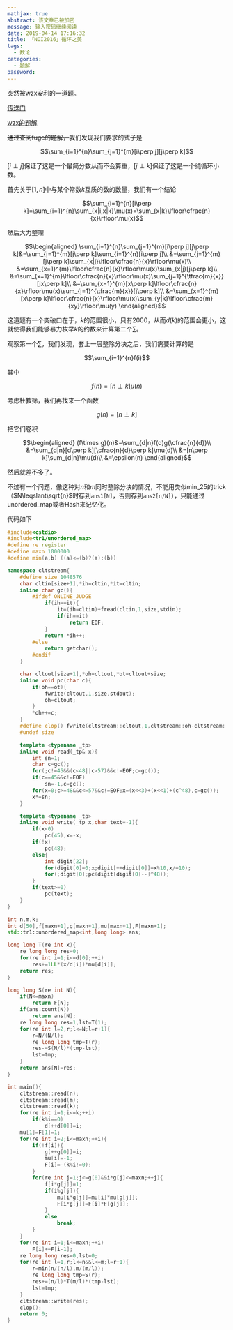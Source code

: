 ```yaml
---
mathjax: true
abstract: 该文章已被加密
message: 输入密码继续阅读
date: 2019-04-14 17:16:32
title: 「NOI2016」循环之美
tags:
  - 数论
categories:
  - 题解
password:
---
```

突然被wzx安利的一道题。

[传送门](https://www.luogu.org/problemnew/show/P1587)

[wzx的题解](https://www.cnblogs.com/asuldb/p/10706088.html)

<!-- more -->

~~通过查阅fuge的题解，~~我们发现我们要求的式子是

$$\sum_{i=1}^{n}\sum_{j=1}^{m}[i\perp j][j\perp k]$$

$[i\perp j]$保证了这是一个最简分数从而不会算重，$[j\perp k]$保证了这是一个纯循环小数。

首先关于$[1,n]$中与某个常数$k$互质的数的数量，我们有一个结论

$$\sum_{i=1}^{n}[i\perp k]=\sum_{i=1}^{n}\sum_{x|i,x|k}\mu(x)=\sum_{x|k}\lfloor\cfrac{n}{x}\rfloor\mu(x)$$

然后大力整理

$$\begin{aligned}
\sum_{i=1}^{n}\sum_{j=1}^{m}[i\perp j][j\perp k]&=\sum_{j=1}^{m}[j\perp k]\sum_{i=1}^{n}[i\perp j]\\
&=\sum_{j=1}^{m}[j\perp k]\sum_{x|j}\lfloor\cfrac{n}{x}\rfloor\mu(x)\\
&=\sum_{x=1}^{m}\lfloor\cfrac{n}{x}\rfloor\mu(x)\sum_{x|j}[j\perp k]\\
&=\sum_{x=1}^{m}\lfloor\cfrac{n}{x}\rfloor\mu(x)\sum_{j=1}^{\tfrac{m}{x}}[jx\perp k]\\
&=\sum_{x=1}^{m}[x\perp k]\lfloor\cfrac{n}{x}\rfloor\mu(x)\sum_{j=1}^{\tfrac{m}{x}}[j\perp k]\\
&=\sum_{x=1}^{m}[x\perp k]\lfloor\cfrac{n}{x}\rfloor\mu(x)\sum_{y|k}\lfloor\cfrac{m}{xy}\rfloor\mu(y)
\end{aligned}$$

这道题有一个突破口在于，$k$的范围很小，只有$2000$，从而$d(k)$的范围会更小，这就使得我们能够暴力枚举$k$的约数来计算第二个$\sum$。

观察第一个$\sum$，我们发现，套上一层整除分块之后，我们需要计算的是

$$\sum_{i=1}^{n}f(i)$$

其中

$$f(n)=[n\perp k]\mu(n)$$

考虑杜教筛，我们再找来一个函数

$$g(n)=[n\perp k]$$

把它们卷积

$$\begin{aligned}
(f\times g)(n)&=\sum_{d|n}f(d)g(\cfrac{n}{d})\\
&=\sum_{d|n}[d\perp k][\cfrac{n}{d}\perp k]\mu(d)\\
&=[n\perp k]\sum_{d|n}\mu(d)\\
&=\epsilon(n)
\end{aligned}$$

然后就差不多了。

不过有一个问题，像这种对$n$和$m$同时整除分块的情况，不能用类似min_25的trick（$N\leqslant\sqrt{n}$时存到`ans1[N]`，否则存到`ans2[n/N]`），只能通过unordered_map或者Hash来记忆化。

代码如下

```cpp
#include<cstdio>
#include<tr1/unordered_map>
#define re register
#define maxn 1000000
#define min(a,b) ((a)<=(b)?(a):(b))

namespace cltstream{
	#define size 1048576
	char cltin[size+1],*ih=cltin,*it=cltin;
	inline char gc(){
		#ifdef ONLINE_JUDGE
			if(ih==it){
				it=(ih=cltin)+fread(cltin,1,size,stdin);
				if(ih==it)
					return EOF;
			}
			return *ih++;
		#else
			return getchar();
		#endif
	}

	char cltout[size+1],*oh=cltout,*ot=cltout+size;
	inline void pc(char c){
		if(oh==ot){
			fwrite(cltout,1,size,stdout);
			oh=cltout;
		}
		*oh++=c;
	}
	#define clop() fwrite(cltstream::cltout,1,cltstream::oh-cltstream::cltout,stdout),cltstream::oh=cltstream::cltout
	#undef size

	template <typename _tp>
	inline void read(_tp& x){
		int sn=1;
		char c=gc();
		for(;c!=45&&(c<48||c>57)&&c!=EOF;c=gc());
		if(c==45&&c!=EOF)
			sn=-1,c=gc();
		for(x=0;c>=48&&c<=57&&c!=EOF;x=(x<<3)+(x<<1)+(c^48),c=gc());
		x*=sn;
	}

	template <typename _tp>
	inline void write(_tp x,char text=-1){
		if(x<0)
			pc(45),x=-x;
		if(!x)
			pc(48);
		else{
			int digit[22];
			for(digit[0]=0;x;digit[++digit[0]]=x%10,x/=10);
			for(;digit[0];pc(digit[digit[0]--]^48));
		}
		if(text>=0)
			pc(text);
	}
}

int n,m,k;
int d[50],f[maxn+1],g[maxn+1],mu[maxn+1],F[maxn+1];
std::tr1::unordered_map<int,long long> ans;

long long T(re int x){
	re long long res=0;
	for(re int i=1;i<=d[0];++i)
		res+=1LL*(x/d[i])*mu[d[i]];
	return res;
}

long long S(re int N){
	if(N<=maxn)
		return F[N];
	if(ans.count(N))
		return ans[N];
	re long long res=1,lst=T(1);
	for(re int l=2,r;l<=N;l=r+1){
		r=N/(N/l);
		re long long tmp=T(r);
		res-=S(N/l)*(tmp-lst);
		lst=tmp;
	}
	return ans[N]=res;
}

int main(){
	cltstream::read(n);
	cltstream::read(m);
	cltstream::read(k);
	for(re int i=1;i<=k;++i)
		if(k%i==0)
			d[++d[0]]=i;
	mu[1]=F[1]=1;
	for(re int i=2;i<=maxn;++i){
		if(!f[i]){
			g[++g[0]]=i;
			mu[i]=-1;
			F[i]=-(k%i!=0);
		}
		for(re int j=1;j<=g[0]&&i*g[j]<=maxn;++j){
			f[i*g[j]]=1;
			if(i%g[j]){
				mu[i*g[j]]=mu[i]*mu[g[j]];
				F[i*g[j]]=F[i]*F[g[j]];
			}
			else
				break;
		}
	}
	for(re int i=1;i<=maxn;++i)
		F[i]+=F[i-1];
	re long long res=0,lst=0;
	for(re int l=1,r;l<=n&&l<=m;l=r+1){
		r=min(n/(n/l),m/(m/l));
		re long long tmp=S(r);
		res+=(n/l)*T(m/l)*(tmp-lst);
		lst=tmp;
	}
	cltstream::write(res);
	clop();
	return 0;
}
```
